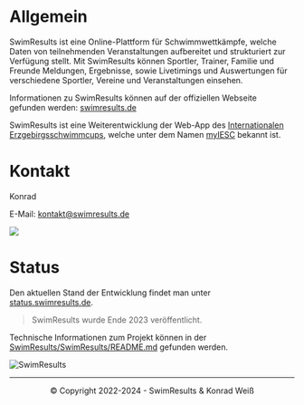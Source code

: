 # Allgemein

SwimResults ist eine Online-Plattform für Schwimmwettkämpfe, welche Daten von teilnehmenden Veranstaltungen aufbereitet und strukturiert zur Verfügung stellt. Mit SwimResults können Sportler, Trainer, Familie und Freunde Meldungen, Ergebnisse, sowie Livetimings und Auswertungen für verschiedene Sportler, Vereine und Veranstaltungen einsehen.

Informationen zu SwimResults können auf der offiziellen Webseite gefunden werden: [swimresults.de](https://swimresults.de)

SwimResults ist eine Weiterentwicklung der Web-App des [Internationalen Erzgebirgsschwimmcups](https://erzgebirgsschwimmcup.de), welche unter dem Namen [myIESC](https://my.erzgebirgsschwimmcup.de/about.php) bekannt ist.

# Kontakt

Konrad

E-Mail: kontakt@swimresults.de

[![](https://img.shields.io/static/v1?label=Sponsor&message=%E2%9D%A4&logo=GitHub&color=%23fe8e86)](https://github.com/sponsors/konrad2002)


# Status

Den aktuellen Stand der Entwicklung findet man unter [status.swimresults.de](https://status.swimresults.de).

 > SwimResults wurde Ende 2023 veröffentlicht.
 
Technische Informationen zum Projekt können in der [SwimResults/SwimResults/README.md](https://github.com/SwimResults/SwimResults#readme) gefunden werden.

![SwimResults](https://swimresults.de/images/bg_logo.jpg)

_________

<center>&copy; Copyright 2022-2024 - SwimResults & Konrad Weiß</center>

